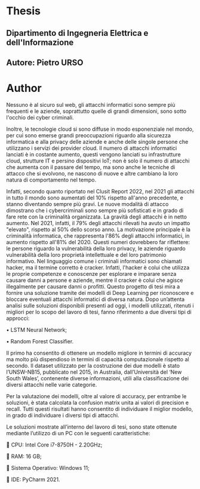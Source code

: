 ﻿# Thesis
 
 ## Dipartimento di Ingegneria Elettrica e dell'Informazione
 
 ## Autore: Pietro URSO
 
 
 # Author
 
Nessuno è al sicuro sul web, gli attacchi informatici sono sempre più frequenti e le aziende, soprattutto quelle di grandi dimensioni, sono sotto l'occhio dei cyber criminali. 

Inoltre, le tecnologie cloud si sono diffuse in modo esponenziale nel mondo, per cui sono emerse grandi preoccupazioni riguardo alla sicurezza informatica e alla privacy delle aziende e anche delle singole persone che utilizzano i servizi dei provider cloud. Il numero di attacchi informatici lanciati è in costante aumento, questi vengono lanciati su infrastrutture cloud, strutture IT e persino dispositivi IoT; non è solo il numero di attacchi che aumenta con il passare del tempo, ma sono anche le tecniche di attacco che si evolvono, ne nascono di nuove e altre cambiano la loro natura di comportamento nel tempo. 

Infatti, secondo quanto riportato nel Clusit Report 2022, nel 2021 gli attacchi in tutto il mondo sono aumentati del 10% rispetto all'anno precedente, e stanno diventando sempre più gravi. Le nuove modalità di attacco dimostrano che i cybercriminali sono sempre più sofisticati e in grado di fare rete con la criminalità organizzata. La gravità degli attacchi è in netto aumento. Nel 2021, infatti, il 79% degli attacchi rilevati ha avuto un impatto "elevato", rispetto al 50% dello scorso anno. La motivazione principale è la criminalità informatica, che rappresenta l'86% degli attacchi informatici, in aumento rispetto all'81% del 2020. Questi numeri dovrebbero far riflettere: le persone riguardo la vulnerabilità della loro privacy, le aziende riguardo vulnerabilità della loro proprietà intellettuale e del loro patrimonio informativo. 
Nel linguaggio comune i criminali informatici sono chiamati hacker, ma il termine corretto è cracker. Infatti, l'hacker è colui che utilizza le proprie competenze e conoscenze per esplorare e imparare senza causare danni a persone e aziende, mentre il cracker è colui che agisce illegalmente per causare danni o profitti. 
Questo progetto di tesi mira a fornire una soluzione tramite dei modelli di Deep Learning per riconoscere e bloccare eventuali attacchi informatici di diversa natura. Dopo un’attenta analisi sulle soluzioni disponibili presenti ad oggi, i modelli utilizzati, ritenuti i migliori per lo scopo del lavoro di tesi, fanno riferimento a due diversi tipi di approcci:

  •	LSTM Neural Network;
  
  •	Random Forest Classifier. 

Il primo ha consentito di ottenere un modello migliore in termini di accuracy ma molto più dispendioso in termini di capacità computazionale rispetto al secondo. 
Il dataset utilizzato per la costruzione dei due modelli è stato l’UNSW-NB15, pubblicato nel 2015, in Australia, dall’Università del ‘New South Wales’, contenente diverse informazioni, utili alla classificazione dei diversi attacchi nelle varie categorie.

Per la valutazione dei modelli, oltre al valore di accuracy, per entrambe le soluzioni, è stata calcolata la confusion matrix unita ai valori di precision e recall. Tutti questi risultati hanno consentito di individuare il miglior modello, in grado di individuare i diversi tipi di attacchi.

Le soluzioni mostrate all’interno del lavoro di tesi, sono state ottenute mediante l’utilizzo di un PC con le seguenti caratteristiche:

  	CPU: Intel Core i7-8750H - 2.20GHz;   
  
  	RAM: 16 GB;  
  
  	Sistema Operativo: Windows 11; 
  
  	IDE: PyCharm 2021.

